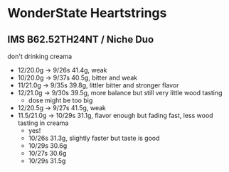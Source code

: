# WonderState Heartstrings

## IMS B62.52TH24NT / Niche Duo

don't drinking creama

- 12/20.0g -> 9/26s 41.4g, weak
- 10/20.0g -> 9/37s 40.5g, bitter and weak
- 11/21.0g -> 9/35s 39.8g, littler bitter and stronger flavor
- 12/21.0g -> 9/30s 39.5g, more balance but still very little wood tasting
  - dose might be too big
- 12/20.5g -> 9/27s 41.5g, weak
- 11.5/21.0g -> 10/29s 31.1g, flavor enough but fading fast, less wood tasting in creama
  - yes!
  - 10/26s 31.3g, slightly faster but taste is good
  - 10/29s 30.6g
  - 10/27s 30.6g
  - 10/29s 31.5g
